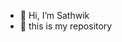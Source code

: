 - 👋 Hi, I’m Sathwik
- 👀 this is my repository

<!---
sathwiks-code/sathwiks-code is a ✨ special ✨ repository because its `README.md` (this file) appears on your GitHub profile.
You can click the Preview link to take a look at your changes.
--->
